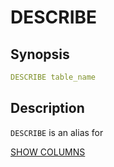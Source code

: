 # DESCRIBE

## Synopsis

```yaml
DESCRIBE table_name
```

## Description

`DESCRIBE` is an alias for

[SHOW COLUMNS](/interfaces/workbench/sql_syntaxes/show_columns/)